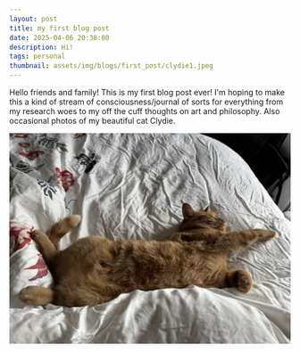 ```yaml
---
layout: post
title: my first blog post
date: 2025-04-06 20:38:00
description: Hi!
tags: personal
thumbnail: assets/img/blogs/first_post/clydie1.jpeg
---
```


Hello friends and family! This is my first blog post ever! I'm hoping to make this a kind of stream of consciousness/journal of sorts for everything from my research woes to my off the cuff thoughts on art and philosophy. Also occasional photos of my beautiful cat Clydie.

![](/assets/img/blogs/first_post/clydie1.jpeg)